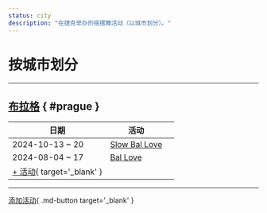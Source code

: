 ```yaml
---
status: city
description: "在捷克举办的摇摆舞活动（以城市划分）。"
---
```


# 按城市划分

---

## <a id=prague></a>[布拉格](#prague) { #prague }

| 日期 | 活动 | |
| --- | --- | --- |
| 2024-10-13 ~ 20 | [Slow Bal Love](slow-bal-love-2024.md) |  |
| 2024-08-04 ~ 17 | [Bal Love](bal-love-2024.md) |  |
| [+ 活动](https://github.com/swingdance/events/issues/new?assignees=&labels=add+event&projects=&template=02-add_entity.yml&title=%5B2024%2Fcs_CZ%5D%20%3CName%3E&region=cs_CZ&province=Prague&city=Prague&org_id=&date_starts=2024-&date_ends=2024-){ target='_blank' }

---

[添加活动](https://github.com/swingdance/events/issues/new?assignees=&labels=add+event&projects=&template=02-add_entity.yml&title=%5Bcs_CZ%5D%20%3CName%3E&region=cs_CZ&province=&city=&org_id=2024){ .md-button target='_blank' }
